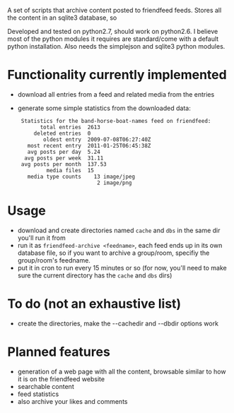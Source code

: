 A set of scripts that archive content posted to friendfeed feeds.  Stores all the content in an sqlite3 database, so 

Developed and tested on python2.7, should work on python2.6.  I believe most of the python modules it requires are standard/come with a default python installation.  Also needs the simplejson and sqlite3 python modules.

# Functionality currently implemented
 * download all entries from a feed and related media from the entries
 * generate some simple statistics from the downloaded data:

        Statistics for the band-horse-boat-names feed on friendfeed:
              total entries  2613
            deleted entries  0
               oldest entry  2009-07-08T06:27:40Z
          most recent entry  2011-01-25T06:45:38Z
          avg posts per day  5.24
         avg posts per week  31.11
        avg posts per month  137.53
                media files  15
          media type counts    13 image/jpeg
                                2 image/png

# Usage

 * download and create directories named `cache` and `dbs` in the same dir you'll run it from
 * run it as `friendfeed-archive <feedname>`, each feed ends up in its own database file, so if you want to archive a group/room, specifiy the group/room's feedname.
 * put it in cron to run every 15 minutes or so (for now, you'll need to make sure the current directory has the `cache` and `dbs` dirs)


# To do (not an exhaustive list)
 * create the directories, make the --cachedir and --dbdir options work


# Planned features
 * generation of a web page with all the content, browsable similar to how it is on the friendfeed website
 * searchable content
 * feed statistics
 * also archive your likes and comments
